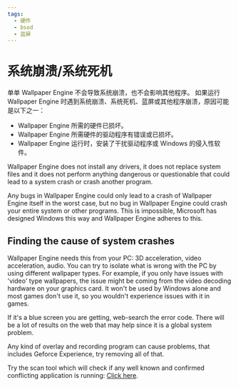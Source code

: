 ```yaml
---
tags:
  - 硬件
  - bsod
  - 蓝屏
---
```


# 系统崩溃/系统死机
单单 Wallpaper Engine 不会导致系统崩溃，也不会影响其他程序。 如果运行 Wallpaper Engine 时遇到系统崩溃、系统死机、蓝屏或其他程序崩溃，原因可能是以下之一：

* Wallpaper Engine 所需的硬件已损坏。
* Wallpaper Engine 所需硬件的驱动程序有错误或已损坏。
* Wallpaper Engine 运行时，安装了干扰驱动程序或 Windows 的侵入性软件。

Wallpaper Engine does not install any drivers, it does not replace system files and it does not perform anything dangerous or questionable that could lead to a system crash or crash another program.

Any bugs in Wallpaper Engine could only lead to a crash of Wallpaper Engine itself in the worst case, but no bug in Wallpaper Engine could crash your entire system or other programs. This is impossible, Microsoft has designed Windows this way and Wallpaper Engine adheres to this.

## Finding the cause of system crashes
Wallpaper Engine needs this from your PC: 3D acceleration, video acceleration, audio. You can try to isolate what is wrong with the PC by using different wallpaper types. For example, if you only have issues with 'video' type wallpapers, the issue might be coming from the video decoding hardware on your graphics card. It won't be used by Windows alone and most games don't use it, so you wouldn't experience issues with it in games.

If it's a blue screen you are getting, web-search the error code. There will be a lot of results on the web that may help since it is a global system problem.

Any kind of overlay and recording program can cause problems, that includes Geforce Experience, try removing all of that.

Try the scan tool which will check if any well known and confirmed conflicting application is running: [Click here](/debug/scantool.html).